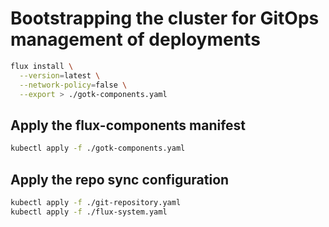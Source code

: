 # Bootstrapping the cluster for GitOps management of deployments

```bash
flux install \
  --version=latest \
  --network-policy=false \
  --export > ./gotk-components.yaml
```

## Apply the flux-components manifest

```bash
kubectl apply -f ./gotk-components.yaml
```

## Apply the repo sync configuration

```bash
kubectl apply -f ./git-repository.yaml
kubectl apply -f ./flux-system.yaml
```
